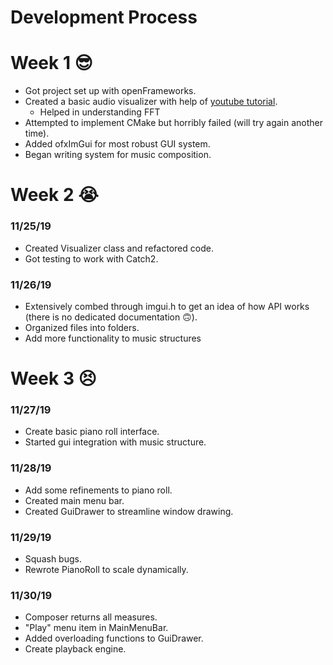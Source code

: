 ﻿# Development Process

# Week 1 😎
- Got project set up with openFrameworks.
- Created a basic audio visualizer with help of [youtube tutorial](https://www.youtube.com/watch?v=IiTsE7P-GDs&list=PL4neAtv21WOmrV8z9rSzL20QpdLU1zJLr&index=37&t=481s).
	- Helped in understanding FFT
- Attempted to implement CMake but horribly failed (will try again another time).
- Added ofxImGui for most robust GUI system.
- Began writing system for music composition.

# Week 2 😭
### 11/25/19
- Created Visualizer class and refactored code.
- Got testing to work with Catch2.
### 11/26/19
- Extensively combed through imgui.h to get an idea of how API works (there is no dedicated documentation 🙃).
- Organized files into folders.
- Add more functionality to music structures

# Week 3 😣
### 11/27/19
- Create basic piano roll interface.
- Started gui integration with music structure.
### 11/28/19
- Add some refinements to piano roll.
- Created main menu bar.
- Created GuiDrawer to streamline window drawing.
### 11/29/19
- Squash bugs.
- Rewrote PianoRoll to scale dynamically.
### 11/30/19
- Composer returns all measures.
- "Play" menu item in MainMenuBar.
- Added overloading functions to GuiDrawer.
- Create playback engine.